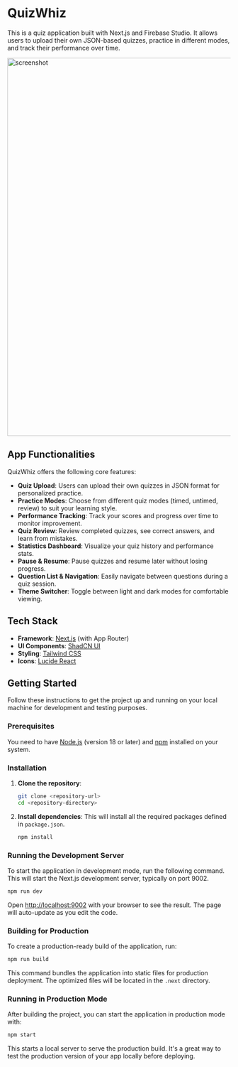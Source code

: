 # QuizWhiz

This is a quiz application built with Next.js and Firebase Studio. It allows users to upload their own JSON-based quizzes, practice in different modes, and track their performance over time.

<img width="1359" height="851" alt="screenshot" src="https://github.com/user-attachments/assets/1b2bde37-ee47-4cda-8a9c-36968b70744c" />

## App Functionalities

QuizWhiz offers the following core features:

- **Quiz Upload**: Users can upload their own quizzes in JSON format for personalized practice.
- **Practice Modes**: Choose from different quiz modes (timed, untimed, review) to suit your learning style.
- **Performance Tracking**: Track your scores and progress over time to monitor improvement.
- **Quiz Review**: Review completed quizzes, see correct answers, and learn from mistakes.
- **Statistics Dashboard**: Visualize your quiz history and performance stats.
- **Pause & Resume**: Pause quizzes and resume later without losing progress.
- **Question List & Navigation**: Easily navigate between questions during a quiz session.
- **Theme Switcher**: Toggle between light and dark modes for comfortable viewing.

## Tech Stack

- **Framework**: [Next.js](https://nextjs.org/) (with App Router)
- **UI Components**: [ShadCN UI](https://ui.shadcn.com/)
- **Styling**: [Tailwind CSS](https://tailwindcss.com/)
- **Icons**: [Lucide React](https://lucide.dev/)

## Getting Started

Follow these instructions to get the project up and running on your local machine for development and testing purposes.

### Prerequisites

You need to have [Node.js](https://nodejs.org/) (version 18 or later) and [npm](https://www.npmjs.com/) installed on your system.

### Installation

1.  **Clone the repository**:
    ```bash
    git clone <repository-url>
    cd <repository-directory>
    ```

2.  **Install dependencies**:
    This will install all the required packages defined in `package.json`.
    ```bash
    npm install
    ```

### Running the Development Server

To start the application in development mode, run the following command. This will start the Next.js development server, typically on port 9002.

```bash
npm run dev
```

Open [http://localhost:9002](http://localhost:9002) with your browser to see the result. The page will auto-update as you edit the code.

### Building for Production

To create a production-ready build of the application, run:

```bash
npm run build
```

This command bundles the application into static files for production deployment. The optimized files will be located in the `.next` directory.

### Running in Production Mode

After building the project, you can start the application in production mode with:

```bash
npm start
```

This starts a local server to serve the production build. It's a great way to test the production version of your app locally before deploying.
